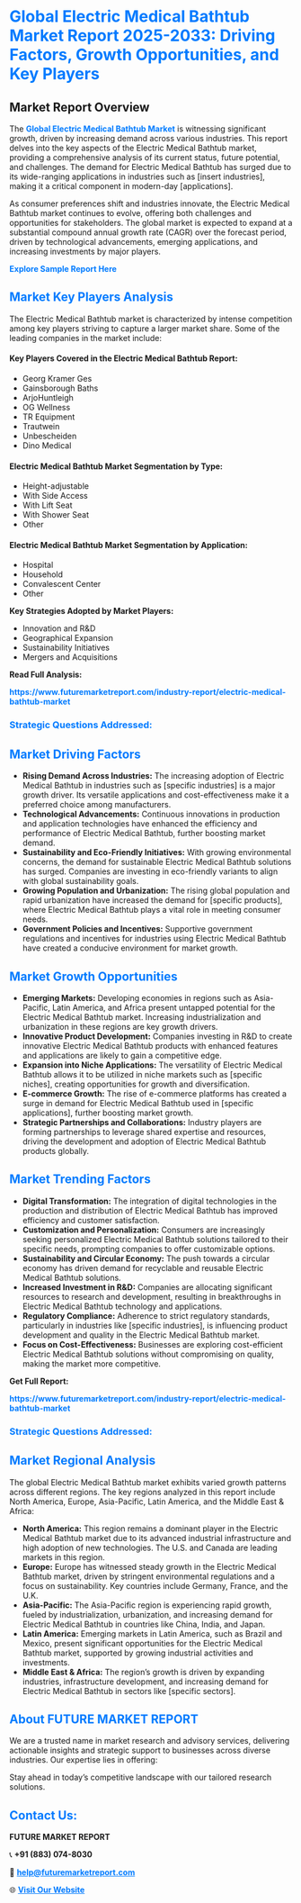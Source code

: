 <h1 style="color: #007BFF;">Global Electric Medical Bathtub Market Report 2025-2033: Driving Factors, Growth Opportunities, and Key Players</h1>

<section id="overview">
<h2>Market Report Overview</h2>
<p>The <a href="https://www.futuremarketreport.com/industry-report/electric-medical-bathtub-market" style="color: #007BFF; text-decoration: none;"><strong>Global Electric Medical Bathtub Market</strong></a> is witnessing significant growth, driven by increasing demand across various industries. This report delves into the key aspects of the Electric Medical Bathtub market, providing a comprehensive analysis of its current status, future potential, and challenges. The demand for Electric Medical Bathtub has surged due to its wide-ranging applications in industries such as [insert industries], making it a critical component in modern-day [applications].</p>
<p>As consumer preferences shift and industries innovate, the Electric Medical Bathtub market continues to evolve, offering both challenges and opportunities for stakeholders. The global market is expected to expand at a substantial compound annual growth rate (CAGR) over the forecast period, driven by technological advancements, emerging applications, and increasing investments by major players.</p>
</section>

<section id="overview">
<p><a href="https://www.futuremarketreport.com/request-sample/reportId=86293" style="color: #007BFF; text-decoration: none;"><strong>Explore Sample Report Here</strong></a></p>
</section>

<section id="key-players">
<h2 style="color: #007BFF;">Market Key Players Analysis</h2>
<p>The Electric Medical Bathtub market is characterized by intense competition among key players striving to capture a larger market share. Some of the leading companies in the market include:</p>
<h4>Key Players Covered in the Electric Medical Bathtub Report:</h4>
<ul><li>Georg Kramer Ges</li><li>Gainsborough Baths</li><li>ArjoHuntleigh</li><li>OG Wellness</li><li>TR Equipment</li><li>Trautwein</li><li>Unbescheiden</li><li>Dino Medical</li></ul>
<h4>Electric Medical Bathtub Market Segmentation by Type:</h4>
<ul><li>Height-adjustable</li><li>With Side Access</li><li>With Lift Seat</li><li>With Shower Seat</li><li>Other</li></ul>

<h4>Electric Medical Bathtub Market Segmentation by Application:</h4>
<ul><li>Hospital</li><li>Household</li><li>Convalescent Center</li><li>Other</li></ul>
<p><strong>Key Strategies Adopted by Market Players:</strong></p>
<ul>
<li>Innovation and R&D</li>
<li>Geographical Expansion</li>
<li>Sustainability Initiatives</li>
<li>Mergers and Acquisitions</li>
</ul>
</section>

<section>
<p><strong>Read Full Analysis: </strong></p><a href="https://www.futuremarketreport.com/industry-report/electric-medical-bathtub-market" style="color: #007BFF; text-decoration: none;"><strong>https://www.futuremarketreport.com/industry-report/electric-medical-bathtub-market</strong></a>
<h3 style="color: #007BFF;">Strategic Questions Addressed:</h3>
</section>

<section id="driving-factors">
<h2 style="color: #007BFF;">Market Driving Factors</h2>
<ul>
<li><strong>Rising Demand Across Industries:</strong> The increasing adoption of Electric Medical Bathtub in industries such as [specific industries] is a major growth driver. Its versatile applications and cost-effectiveness make it a preferred choice among manufacturers.</li>
<li><strong>Technological Advancements:</strong> Continuous innovations in production and application technologies have enhanced the efficiency and performance of Electric Medical Bathtub, further boosting market demand.</li>
<li><strong>Sustainability and Eco-Friendly Initiatives:</strong> With growing environmental concerns, the demand for sustainable Electric Medical Bathtub solutions has surged. Companies are investing in eco-friendly variants to align with global sustainability goals.</li>
<li><strong>Growing Population and Urbanization:</strong> The rising global population and rapid urbanization have increased the demand for [specific products], where Electric Medical Bathtub plays a vital role in meeting consumer needs.</li>
<li><strong>Government Policies and Incentives:</strong> Supportive government regulations and incentives for industries using Electric Medical Bathtub have created a conducive environment for market growth.</li>
</ul>
</section>

<section id="growth-opportunities">
<h2 style="color: #007BFF;">Market Growth Opportunities</h2>
<ul>
<li><strong>Emerging Markets:</strong> Developing economies in regions such as Asia-Pacific, Latin America, and Africa present untapped potential for the Electric Medical Bathtub market. Increasing industrialization and urbanization in these regions are key growth drivers.</li>
<li><strong>Innovative Product Development:</strong> Companies investing in R&D to create innovative Electric Medical Bathtub products with enhanced features and applications are likely to gain a competitive edge.</li>
<li><strong>Expansion into Niche Applications:</strong> The versatility of Electric Medical Bathtub allows it to be utilized in niche markets such as [specific niches], creating opportunities for growth and diversification.</li>
<li><strong>E-commerce Growth:</strong> The rise of e-commerce platforms has created a surge in demand for Electric Medical Bathtub used in [specific applications], further boosting market growth.</li>
<li><strong>Strategic Partnerships and Collaborations:</strong> Industry players are forming partnerships to leverage shared expertise and resources, driving the development and adoption of Electric Medical Bathtub products globally.</li>
</ul>
</section>

<section id="trending-factors">
<h2 style="color: #007BFF;">Market Trending Factors</h2>
<ul>
<li><strong>Digital Transformation:</strong> The integration of digital technologies in the production and distribution of Electric Medical Bathtub has improved efficiency and customer satisfaction.</li>
<li><strong>Customization and Personalization:</strong> Consumers are increasingly seeking personalized Electric Medical Bathtub solutions tailored to their specific needs, prompting companies to offer customizable options.</li>
<li><strong>Sustainability and Circular Economy:</strong> The push towards a circular economy has driven demand for recyclable and reusable Electric Medical Bathtub solutions.</li>
<li><strong>Increased Investment in R&D:</strong> Companies are allocating significant resources to research and development, resulting in breakthroughs in Electric Medical Bathtub technology and applications.</li>
<li><strong>Regulatory Compliance:</strong> Adherence to strict regulatory standards, particularly in industries like [specific industries], is influencing product development and quality in the Electric Medical Bathtub market.</li>
<li><strong>Focus on Cost-Effectiveness:</strong> Businesses are exploring cost-efficient Electric Medical Bathtub solutions without compromising on quality, making the market more competitive.</li>
</ul>
</section>

<section>
<p><strong>Get Full Report: </strong></p><a href="https://www.futuremarketreport.com/industry-report/electric-medical-bathtub-market" style="color: #007BFF; text-decoration: none;"><strong>https://www.futuremarketreport.com/industry-report/electric-medical-bathtub-market</strong></a>
<h3 style="color: #007BFF;">Strategic Questions Addressed:</h3>
</section>


<section id="regional-analysis">
<h2 style="color: #007BFF;">Market Regional Analysis</h2>
<p>The global Electric Medical Bathtub market exhibits varied growth patterns across different regions. The key regions analyzed in this report include North America, Europe, Asia-Pacific, Latin America, and the Middle East & Africa:</p>
<ul>
<li><strong>North America:</strong> This region remains a dominant player in the Electric Medical Bathtub market due to its advanced industrial infrastructure and high adoption of new technologies. The U.S. and Canada are leading markets in this region.</li>
<li><strong>Europe:</strong> Europe has witnessed steady growth in the Electric Medical Bathtub market, driven by stringent environmental regulations and a focus on sustainability. Key countries include Germany, France, and the U.K.</li>
<li><strong>Asia-Pacific:</strong> The Asia-Pacific region is experiencing rapid growth, fueled by industrialization, urbanization, and increasing demand for Electric Medical Bathtub in countries like China, India, and Japan.</li>
<li><strong>Latin America:</strong> Emerging markets in Latin America, such as Brazil and Mexico, present significant opportunities for the Electric Medical Bathtub market, supported by growing industrial activities and investments.</li>
<li><strong>Middle East & Africa:</strong> The region’s growth is driven by expanding industries, infrastructure development, and increasing demand for Electric Medical Bathtub in sectors like [specific sectors].</li>
</ul>
</section>

<footer>
<h2 style="color: #007BFF;">About FUTURE MARKET REPORT</h2>
<p>We are a trusted name in market research and advisory services, delivering actionable insights and strategic support to businesses across diverse industries. Our expertise lies in offering:</p>

<p>Stay ahead in today’s competitive landscape with our tailored research solutions.</p>

<h2 style="color: #007BFF;">Contact Us:</h2>
<p><strong>FUTURE MARKET REPORT</strong></p>
<p>📞 <strong>+91 (883) 074-8030</strong></p>
<p>📧 <strong><a href="mailto:help@futuremarketreport.com" style="color: #007BFF;">help@futuremarketreport.com</a></strong></p>
<p>🌐 <strong><a href="https://www.futuremarketreport.com/" style="color: #007BFF;">Visit Our Website</a></strong></p>
</footer>